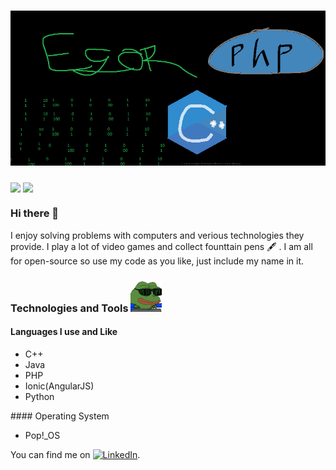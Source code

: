 # [![egor kharatyan header](Untitled.png)](http://egor.co.za)

<img align="center" src="https://github-readme-stats.vercel.app/api/top-langs/?username=PurryFury&theme=blue-green" />
<img align="center" src="https://github-readme-stats.vercel.app/api/?username=PurryFury&theme=blue-green" />

### Hi there 👋
I enjoy solving problems with computers and verious technologies they provide. I play a lot of video games and collect founttain pens 🖋️ . I am all for open-source so use my code as you like, just include my name in it.

### Technologies and Tools <img src="hackerman.gif" width="50px"/>
#### Languages I use and Like
<ul>
  <li> C++ </li>
  <li> Java </li>
  <li> PHP </li>
  <li> Ionic(AngularJS) </li>
  <li> Python </li>
</ul>
#### Operating System
<ul>
  <li> Pop!_OS </li>
</ul>



<!-- Actual text -->

You can find me on [![LinkedIn][1.2]][1].

<!-- Icons -->
[1.2]: <img src="Linkedin.png" width="50px"/>

<!-- Links to your social media accounts -->

[1]: https://www.linkedin.com/in/egor-kharatyan-37a86620b/
<!--
**PurryFury/PurryFury** is a ✨ _special_ ✨ repository because its `README.md` (this file) appears on your GitHub profile.

Here are some ideas to get you started:

- 🔭 I’m currently working on ...
- 🌱 I’m currently learning ...
- 👯 I’m looking to collaborate on ...
- 🤔 I’m looking for help with ...
- 💬 Ask me about ...
- 📫 How to reach me: ...
- 😄 Pronouns: ...
- ⚡ Fun fact: ...
-->
